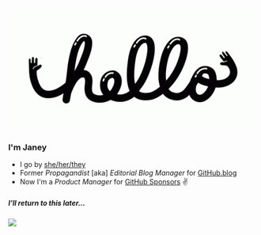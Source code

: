 ![hey there](https://github.com/jjjaney/jjjaney/blob/master/hello.gif)


### I'm Janey
* I go by [she/her/they](https://pronoun.is/she/her?or=they)
* Former *Propagandist* [aka] *Editorial Blog Manager* for [GitHub.blog](https://github.blog/)
* Now I'm a *Product Manager* for [GitHub Sponsors](https://github.com/sponsors) :v:

##### I'll return to this later...

![](https://github.com/jjjaney/jjjaney/blob/master/dealwithitjjjaney.gif)
